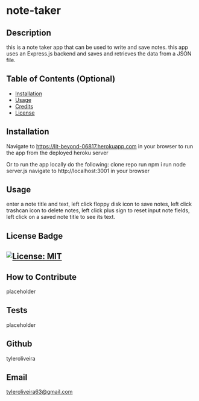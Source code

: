 # note-taker
## Description
this is a note taker app that can be used to write and save notes. this app uses an Express.js backend and saves and retrieves the data from a JSON file.
## Table of Contents (Optional)
- [Installation](#installation)
- [Usage](#usage)
- [Credits](#credits)
- [License](#license)
## Installation
Navigate to https://lit-beyond-06817.herokuapp.com in your browser to run the app from the deployed heroku server

Or to run the app locally do the following:
clone repo 
run npm i
run node server.js 
navigate to http://localhost:3001 in your browser 

## Usage
enter a note title and text, left click floppy disk icon to save notes, left click trashcan icon to delete notes, left click plus sign to reset input note fields, left click on a saved note title to see its text.
## License Badge
[![License: MIT](https://img.shields.io/badge/License-MIT-yellow.svg)](https://opensource.org/licenses/MIT)
---
## How to Contribute
placeholder
## Tests
placeholder
## Github
tyleroliveira
## Email
tyleroliveira63@gmail.com